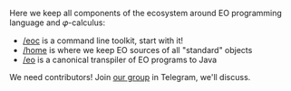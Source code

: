 Here we keep all components of the ecosystem around EO programming language and 𝜑-calculus:

  * [/eoc](https://www.github.com/objectionary/eoc) is a command line toolkit, start with it!
  * [/home](https://www.github.com/objectionary/home) is where we keep EO sources of all "standard" objects
  * [/eo](https://www.github.com/objectionary/eo) is a canonical transpiler of EO programs to Java

We need contributors! Join [our group](https://t.me/polystat_org) in Telegram, we'll discuss.

